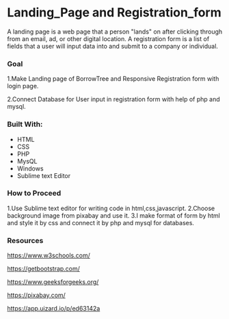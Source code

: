 # Landing_Page and Registration_form
A landing page is a web page that a person "lands" on after clicking through from an email, ad, or other digital location. 
A registration form is a list of fields that a user will input data into and submit to a company or individual.

### Goal
1.Make Landing page of BorrowTree and Responsive Registration form with login page.

2.Connect Database for User input in registration form with help of php and mysql.

### Built With:
* HTML
* CSS
* PHP
* MysQL
* Windows
* Sublime text Editor
### How to Proceed
1.Use Sublime text editor for writing code in html,css,javascript.
2.Choose background image from pixabay and use it.
3.I make format of form by html and style it by css and connect it by php and mysql for databases.

### Resources
https://www.w3schools.com/

https://getbootstrap.com/

https://www.geeksforgeeks.org/

https://pixabay.com/

https://app.uizard.io/p/ed63142a
